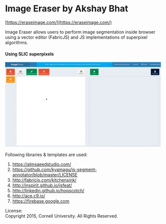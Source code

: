 Image Eraser by Akshay Bhat
=============================
[https://eraseimage.com/](https://eraseimage.com/)

Image Eraser allows users to perform image segmentation inside browser using a vector editor (FabricJS) and JS implementations of superpixel algorithms.   


#### Using SLIC superpixels     
![Segmentation](tutorial/giphy.gif "Example")     

Following libraries & templates are used:        
1. https://almsaeedstudio.com/    
2. https://github.com/kyamagu/js-segment-annotator/blob/master/LICENSE    
3. http://fabricjs.com/kitchensink/     
4. http://inspirit.github.io/jsfeat/    
5. http://linkedin.github.io/hopscotch/       
7. http://ace.c9.io/
8. https://firebase.google.com

License:     
Copyright 2015, Cornell University. All Rights Reserved. 
